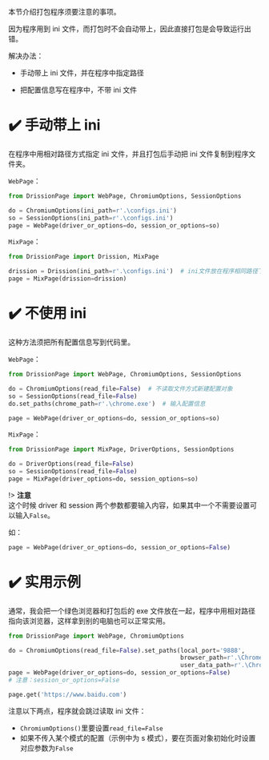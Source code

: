 本节介绍打包程序须要注意的事项。

因为程序用到 ini 文件，而打包时不会自动带上，因此直接打包是会导致运行出错。

解决办法：

- 手动带上 ini 文件，并在程序中指定路径

- 把配置信息写在程序中，不带 ini 文件

# ✔️ 手动带上 ini

在程序中用相对路径方式指定 ini 文件，并且打包后手动把 ini 文件复制到程序文件夹。

`WebPage`：

```python
from DrissionPage import WebPage, ChromiumOptions, SessionOptions

do = ChromiumOptions(ini_path=r'.\configs.ini')
so = SessionOptions(ini_path=r'.\configs.ini')
page = WebPage(driver_or_options=do, session_or_options=so)
```

`MixPage`：

```python
from DrissionPage import Drission, MixPage

drission = Drission(ini_path=r'.\configs.ini')  # ini文件放在程序相同路径下
page = MixPage(drission=drission)
```

# ✔️ 不使用 ini

这种方法须把所有配置信息写到代码里。

`WebPage`：

```python
from DrissionPage import WebPage, ChromiumOptions, SessionOptions

do = ChromiumOptions(read_file=False)  # 不读取文件方式新建配置对象
so = SessionOptions(read_file=False)
do.set_paths(chrome_path=r'.\chrome.exe')  # 输入配置信息

page = WebPage(driver_or_options=do, session_or_options=so)
```

`MixPage`：

```python
from DrissionPage import MixPage, DriverOptions, SessionOptions

do = DriverOptions(read_file=False)
so = SessionOptions(read_file=False)
page = MixPage(driver_options=do, session_options=so)
```

!> **注意** <br>这个时候 driver 和 session 两个参数都要输入内容，如果其中一个不需要设置可以输入`False`。

如：

```python
page = WebPage(driver_or_options=do, session_or_options=False)
```

# ✔️ 实用示例

通常，我会把一个绿色浏览器和打包后的 exe 文件放在一起，程序中用相对路径指向该浏览器，这样拿到别的电脑也可以正常实用。

```python
from DrissionPage import WebPage, ChromiumOptions

do = ChromiumOptions(read_file=False).set_paths(local_port='9888',
                                                browser_path=r'.\Chrome\chrome.exe',
                                                user_data_path=r'.\Chrome\userData')
page = WebPage(driver_or_options=do, session_or_options=False)
# 注意：session_or_options=False

page.get('https://www.baidu.com')
```

注意以下两点，程序就会跳过读取 ini 文件：

- `ChromiumOptions()`里要设置`read_file=False`
- 如果不传入某个模式的配置（示例中为 s 模式），要在页面对象初始化时设置对应参数为`False`

